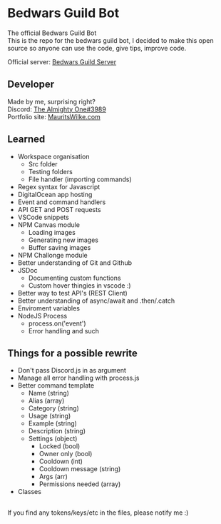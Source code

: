 # Bedwars Guild Bot

The official Bedwars Guild Bot \
This is the repo for the bedwars guild bot, I decided to make this open source so anyone can use the code, give tips, improve code.

Official server: [Bedwars Guild Server](https://discord.gg/VmAQ6rpsHg)

## Developer

Made by me, surprising right? \
Discord: [The Almighty One#3989](https://discord.com/users/378874450105466880/) \
Portfolio site: [MauritsWilke.com](https://www.mauritswilke.com)

## Learned

- Workspace organisation
  - Src folder
  - Testing folders
  - File handler (importing commands)
- Regex syntax for Javascript
- DigitalOcean app hosting
- Event and command handlers
- API GET and POST requests
- VSCode snippets
- NPM Canvas module
  - Loading images
  - Generating new images
  - Buffer saving images
- NPM Challonge module
- Better understanding of Git and Github
- JSDoc
  - Documenting custom functions
  - Custom hover thingies in vscode :)
- Better way to test API's (REST Client)
- Better understanding of async/await and .then/.catch
- Enviroment variables
- NodeJS Process
  - process.on('event')
  - Error handling and such

## Things for a possible rewrite

- Don't pass Discord.js in as argument
- Manage all error handling with process.js
- Better command template
  - Name (string)
  - Alias (array)
  - Category (string)
  - Usage (string)
  - Example (string)
  - Description (string)
  - Settings (object)
    - Locked (bool)
    - Owner only (bool)
    - Cooldown (int)
    - Cooldown message (string)
    - Args (arr)
    - Permissions needed (array)
- Classes

##

If you find any tokens/keys/etc in the files, please notify me :)
